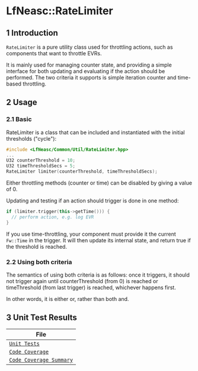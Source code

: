 LfNeasc::RateLimiter
===

## 1 Introduction

`RateLimiter` is a pure utility class used for throttling actions, such as
components that want to throttle EVRs.

It is mainly used for managing counter state, and providing a simple interface
for both updating and evaluating if the action should be performed. The two
criteria it supports is simple iteration counter and time-based throttling.

## 2 Usage

### 2.1 Basic

RateLimiter is a class that can be included and instantiated with the initial thresholds ("cycle"):

```cpp
#include <LfNeasc/Common/Util/RateLimiter.hpp>
...
U32 counterThreshold = 10;
U32 timeThresholdSecs = 5;
RateLimiter limiter(counterThreshold, timeThresholdSecs);
```

Either throttling methods (counter or time) can be disabled by giving a value of 0.

Updating and testing if an action should trigger is done in one method:

```cpp
if (limiter.trigger(this->getTime())) {
  // perform action, e.g. log EVR
}
```

If you use time-throttling, your component must provide it the current
`Fw::Time` in the trigger. It will then update its internal state, and return
true if the threshold is reached.

### 2.2 Using both criteria

The semantics of using both criteria is as follows: once it triggers, it should
not trigger again until counterThreshold (from 0) is reached or timeThreshold
(from last trigger) is reached, whichever happens first.

In other words, it is either or, rather than both and.


## 3 Unit Test Results

| File |
|------|
|[`Unit Tests`](../test/ut/output/test.txt)|
|[`Code Coverage`](../test/ut/output/RateLimiter.cpp.gcov)|
|[`Code Coverage Summary`](../test/ut/output/LfNeascCommonUtil_gcov.txt)|
